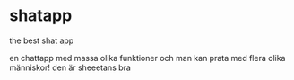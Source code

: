 # shatapp
the best shat app

en chattapp med massa olika funktioner och man kan prata med flera olika människor! den är sheeetans bra